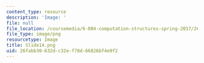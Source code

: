 ```yaml
---
content_type: resource
description: 'Image: '
file: null
file_location: /coursemedia/6-004-computation-structures-spring-2017/26fabb30632dc32ef78d66826bf4e9f2_Slide14.png
file_type: image/png
resourcetype: Image
title: Slide14.png
uid: 26fabb30-632d-c32e-f78d-66826bf4e9f2
---
```

